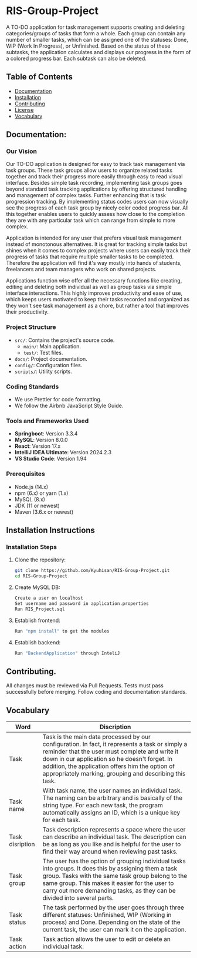 # RIS-Group-Project
A TO-DO application for task management supports creating and deleting categories/groups of tasks that form a whole. Each group can contain any number of smaller tasks, which can be assigned one of the statuses: Done, WIP (Work In Progress), or Unfinished. Based on the status of these subtasks, the application calculates and displays our progress in the form of a colored progress bar. Each subtask can also be deleted.

## Table of Contents
- [Documentation](#Documentation)
- [Installation](#Installation)
- [Contributing](#Contributing)
- [License](#License)
- [Vocabulary](#Vocabulary)	

## Documentation: 

### Our Vision
Our TO-DO application is designed for easy to track task management via task groups. These task groups allow users to organize related tasks together and track their progress more easily through easy to read visual interface. Besides simple task recording, implementing task groups goes beyond standard task tracking applications by offering structured handling and management of complex tasks. Further enhancing that is task progression tracking. By implementing status codes users can now visually see the progress of each task group by nicely color coded progress bar. All this together enables users to quickly assess how close to the completion they are with any particular task which can range from simple to more complex.

Application is intended for any user that prefers visual task management instead of monotonous alternatives. It is great for tracking simple tasks but shines when it comes to complex projects where users can easily track their progress of tasks that require multiple smaller tasks to be completed. Therefore the application will find it's way mostly into hands of students, freelancers and team managers who work on shared projects.

Applications function wise offer all the necessary functions like creating, editing and deleting both individual as well as group tasks via simple interface interactions. This highly improves productivity and ease of use, which keeps users motivated to keep their tasks recorded and organized as they won't see task management as a chore, but rather a tool that improves their productivity.

### Project Structure
- `src/`: Contains the project's source code.
  - `main/`: Main application.
  - `test/`: Test files.
- `docs/`: Project documentation.
- `config/`: Configuration files.
- `scripts/`: Utility scripts.

### Coding Standards
- We use Prettier for code formatting.
- We follow the Airbnb JavaScript Style Guide.

### Tools and Frameworks Used
- **Springboot**: Version 3.3.4
- **MySQL**: Version 8.0.0
- **React**: Version 17.x
- **IntelliJ IDEA Ultimate**: Version 2024.2.3
- **VS Studio Code**: Version 1.94

  
### Prerequisites
- Node.js (14.x)
- npm (6.x) or yarn (1.x)
- MySQL (8.x)
- JDK (11 or newest)
- Maven (3.6.x or newest)

  
## Installation Instructions

### Installation Steps
1. Clone the repository:
   ```bash
   git clone https://github.com/Kyuhisan/RIS-Group-Project.git
   cd RIS-Group-Project
2. Create MySQL DB:
    ```bash
    Create a user on localhost
    Set username and password in application.properties
    Run RIS_Project.sql
3. Establish frontend:
    ```bash
    Run "npm install" to get the modules
4. Establish backend:
    ```bash
    Run "BackendApplication" through InteliJ

## Contributing.
All changes must be reviewed via Pull Requests.
Tests must pass successfully before merging.
Follow coding and documentation standards.

## Vocabulary

| Word | Discription |
| ------------- | ------------- |
Task |	Task is the main data processed by our configuration. In fact, it represents a task or simply a reminder that the user must complete and write it down in our application so he doesn't forget. In addition, the application offers him the option of appropriately marking, grouping and describing this task.
Task name	| With task name, the user names an individual task. The naming can be arbitrary and is basically of the string type. For each new task, the program automatically assigns an ID, which is a unique key for each task.
Task disription	| Task description represents a space where the user can describe an individual task. The description can be as long as you like and is helpful for the user to find their way around when reviewing past tasks.
Task group	| The user has the option of grouping individual tasks into groups. It does this by assigning them a task group. Tasks with the same task group belong to the same group. This makes it easier for the user to carry out more demanding tasks, as they can be divided into several parts.
Task status	| The task performed by the user goes through three different statuses: Unfinished, WIP (Working in process) and Done. Depending on the state of the current task, the user can mark it on the application.
Task action	| Task action allows the user to edit or delete an individual task.


